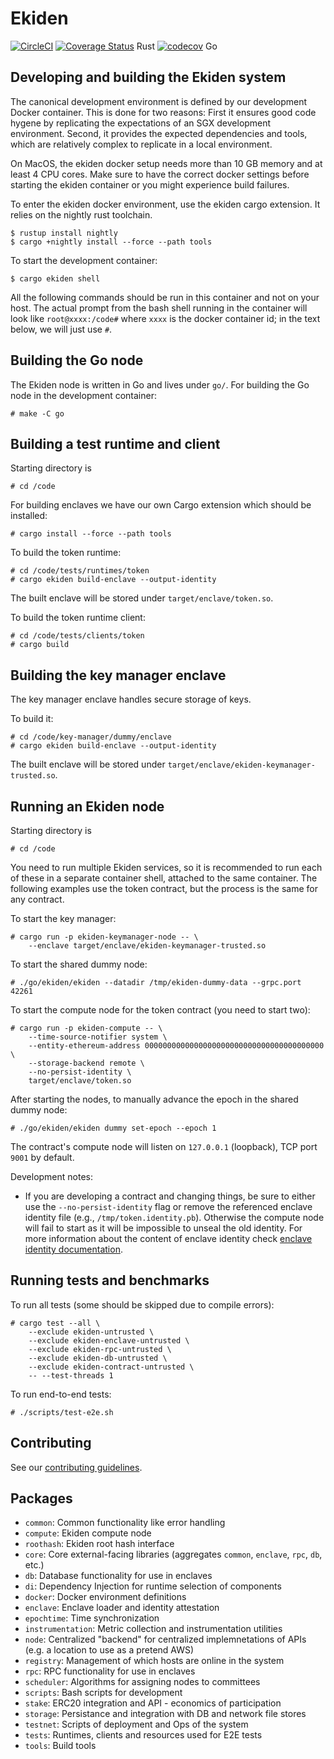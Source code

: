 # Ekiden

[![CircleCI](https://circleci.com/gh/oasislabs/ekiden/tree/master.svg?style=svg&circle-token=97f633035afbb45f26ed1b2f3f78a1e8e8a5e756)](https://circleci.com/gh/oasislabs/ekiden/tree/master)
[![Coverage Status](https://coveralls.io/repos/github/oasislabs/ekiden/badge.svg?t=HsLWgi)](https://coveralls.io/github/oasislabs/ekiden) Rust
[![codecov](https://codecov.io/gh/oasislabs/ekiden/branch/master/graph/badge.svg?token=DqjRsufMqf)](https://codecov.io/gh/oasislabs/ekiden) Go

## Developing and building the Ekiden system

The canonical development environment is defined by our development Docker container.
This is done for two reasons: First it ensures good code hygene by replicating the expectations of an SGX development environment.
Second, it provides the expected dependencies and tools, which are relatively complex to replicate in a local environment.

On MacOS, the ekiden docker setup needs more than 10 GB memory and at least 4 CPU cores. Make sure to have the correct docker settings before starting the ekiden container or you might experience build failures.

To enter the ekiden docker environment, use the ekiden cargo extension. It relies on the nightly rust toolchain.
```
$ rustup install nightly
$ cargo +nightly install --force --path tools
```

To start the development container:
```
$ cargo ekiden shell
```

All the following commands should be run in this container and not on
your host.  The actual prompt from the bash shell running in the
container will look like `root@xxxx:/code#` where `xxxx` is the docker
container id; in the text below, we will just use `#`.

## Building the Go node

The Ekiden node is written in Go and lives under `go/`. For building the Go node in
the development container:
```
# make -C go
```

## Building a test runtime and client

Starting directory is
```
# cd /code
```

For building enclaves we have our own Cargo extension which should be installed:
```
# cargo install --force --path tools
```

To build the token runtime:
```
# cd /code/tests/runtimes/token
# cargo ekiden build-enclave --output-identity
```

The built enclave will be stored under `target/enclave/token.so`.

To build the token runtime client:
```
# cd /code/tests/clients/token
# cargo build
```

## Building the key manager enclave

The key manager enclave handles secure storage of keys.

To build it:
```
# cd /code/key-manager/dummy/enclave
# cargo ekiden build-enclave --output-identity
```

The built enclave will be stored under `target/enclave/ekiden-keymanager-trusted.so`.


## Running an Ekiden node

Starting directory is
```
# cd /code
```

You need to run multiple Ekiden services, so it is recommended to run each of these in a
separate container shell, attached to the same container. The following examples use the
token contract, but the process is the same for any contract.

To start the key manager:
```
# cargo run -p ekiden-keymanager-node -- \
    --enclave target/enclave/ekiden-keymanager-trusted.so
```

To start the shared dummy node:
```
# ./go/ekiden/ekiden --datadir /tmp/ekiden-dummy-data --grpc.port 42261
```

To start the compute node for the token contract (you need to start two):
```
# cargo run -p ekiden-compute -- \
    --time-source-notifier system \
    --entity-ethereum-address 0000000000000000000000000000000000000000 \
    --storage-backend remote \
    --no-persist-identity \
    target/enclave/token.so
```

After starting the nodes, to manually advance the epoch in the shared dummy node:
```
# ./go/ekiden/ekiden dummy set-epoch --epoch 1
```

The contract's compute node will listen on `127.0.0.1` (loopback), TCP port `9001` by default.

Development notes:

* If you are developing a contract and changing things, be sure to either use the `--no-persist-identity` flag or remove the referenced enclave identity file (e.g., `/tmp/token.identity.pb`). Otherwise the compute node will fail to start as it will be impossible to unseal the old identity. For more information about the content of enclave identity check [enclave identity documentation](docs/enclave-identity.md#state).

## Running tests and benchmarks

To run all tests (some should be skipped due to compile errors):
```
# cargo test --all \
    --exclude ekiden-untrusted \
    --exclude ekiden-enclave-untrusted \
    --exclude ekiden-rpc-untrusted \
    --exclude ekiden-db-untrusted \
    --exclude ekiden-contract-untrusted \
    -- --test-threads 1
```

To run end-to-end tests:
```
# ./scripts/test-e2e.sh
```

## Contributing

See our [contributing guidelines](CONTRIBUTING.md).

## Packages
- `common`: Common functionality like error handling
- `compute`: Ekiden compute node
- `roothash`: Ekiden root hash interface
- `core`: Core external-facing libraries (aggregates `common`, `enclave`, `rpc`, `db`, etc.)
- `db`: Database functionality for use in enclaves
- `di`: Dependency Injection for runtime selection of components
- `docker`: Docker environment definitions
- `enclave`: Enclave loader and identity attestation
- `epochtime`: Time synchronization
- `instrumentation`: Metric collection and instrumentation utilities
- `node`: Centralized "backend" for centralized implemnetations of APIs (e.g. a location to use as a pretend AWS)
- `registry`: Management of which hosts are online in the system
- `rpc`: RPC functionality for use in enclaves
- `scheduler`: Algorithms for assigning nodes to committees
- `scripts`: Bash scripts for development
- `stake`: ERC20 integration and API - economics of participation
- `storage`: Persistance and integration with DB and network file stores
- `testnet`: Scripts of deployment and Ops of the system
- `tests`: Runtimes, clients and resources used for E2E tests
- `tools`: Build tools
